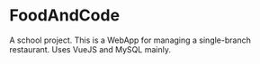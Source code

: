# FoodAndCode
A school project. This is a WebApp for managing a single-branch restaurant. Uses VueJS and MySQL mainly.
